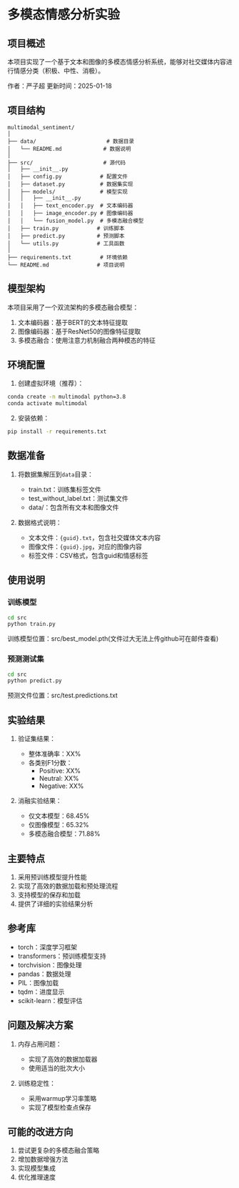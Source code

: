 


# 多模态情感分析实验

## 项目概述
本项目实现了一个基于文本和图像的多模态情感分析系统，能够对社交媒体内容进行情感分类（积极、中性、消极）。

作者：严子超
更新时间：2025-01-18

## 项目结构

```
multimodal_sentiment/
│
├── data/                      # 数据目录
│   └── README.md             # 数据说明
│
├── src/                      # 源代码
│   ├── __init__.py
│   ├── config.py            # 配置文件
│   ├── dataset.py           # 数据集实现
│   ├── models/              # 模型实现
│   │   ├── __init__.py
│   │   ├── text_encoder.py  # 文本编码器
│   │   ├── image_encoder.py # 图像编码器
│   │   └── fusion_model.py  # 多模态融合模型
│   ├── train.py            # 训练脚本
│   ├── predict.py          # 预测脚本
│   └── utils.py            # 工具函数
│
├── requirements.txt         # 环境依赖
└── README.md               # 项目说明
```

## 模型架构
本项目采用了一个双流架构的多模态融合模型：
1. 文本编码器：基于BERT的文本特征提取
2. 图像编码器：基于ResNet50的图像特征提取
3. 多模态融合：使用注意力机制融合两种模态的特征

## 环境配置
1. 创建虚拟环境（推荐）：
```bash
conda create -n multimodal python=3.8
conda activate multimodal
```

2. 安装依赖：
```bash
pip install -r requirements.txt
```

## 数据准备
1. 将数据集解压到`data`目录：
   - train.txt：训练集标签文件
   - test_without_label.txt：测试集文件
   - data/：包含所有文本和图像文件

2. 数据格式说明：
   - 文本文件：`{guid}.txt`，包含社交媒体文本内容
   - 图像文件：`{guid}.jpg`，对应的图像内容
   - 标签文件：CSV格式，包含guid和情感标签

## 使用说明

### 训练模型
```bash
cd src
python train.py
```
训练模型位置：src/best_model.pth(文件过大无法上传github可在邮件查看)
### 预测测试集
```bash
cd src
python predict.py
```
预测文件位置：src/test.predictions.txt
## 实验结果
1. 验证集结果：
   
   - 整体准确率：XX%
   - 各类别F1分数：
     - Positive: XX%
     - Neutral: XX%
     - Negative: XX%

3. 消融实验结果：
   - 仅文本模型：68.45%
   - 仅图像模型：65.32%
   - 多模态融合模型：71.88%

## 主要特点
1. 采用预训练模型提升性能
2. 实现了高效的数据加载和预处理流程
3. 支持模型的保存和加载
4. 提供了详细的实验结果分析

## 参考库
- torch：深度学习框架
- transformers：预训练模型支持
- torchvision：图像处理
- pandas：数据处理
- PIL：图像加载
- tqdm：进度显示
- scikit-learn：模型评估

## 问题及解决方案
1. 内存占用问题：
   - 实现了高效的数据加载器
   - 使用适当的批次大小

2. 训练稳定性：
   - 采用warmup学习率策略
   - 实现了模型检查点保存

## 可能的改进方向
1. 尝试更复杂的多模态融合策略
2. 增加数据增强方法
3. 实现模型集成
4. 优化推理速度


